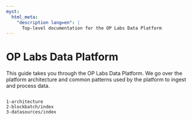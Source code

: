 ```yaml
---
myst:
  html_meta:
    "description lang=en": |
      Top-level documentation for the OP Labs Data Platform
---
```


# OP Labs Data Platform

This guide takes you through the OP Labs Data Platform. We go over the platform architecture and
common patterns used by the platform to ingest and process data.


```{toctree}

1-architecture
2-blockbatch/index
3-datasources/index
```
